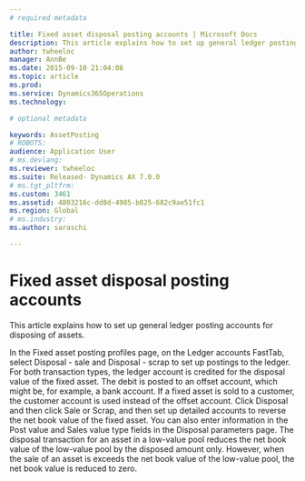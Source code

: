 ```yaml
---
# required metadata

title: Fixed asset disposal posting accounts | Microsoft Docs
description: This article explains how to set up general ledger posting accounts for disposing of assets.
author: twheeloc
manager: AnnBe
ms.date: 2015-09-10 21:04:08
ms.topic: article
ms.prod: 
ms.service: Dynamics365Operations
ms.technology: 

# optional metadata

keywords: AssetPosting
# ROBOTS: 
audience: Application User
# ms.devlang: 
ms.reviewer: twheeloc
ms.suite: Released- Dynamics AX 7.0.0
# ms.tgt_pltfrm: 
ms.custom: 3461
ms.assetid: 4803216c-dd8d-4985-b825-682c9ae51fc1
ms.region: Global
# ms.industry: 
ms.author: saraschi

---
```


# Fixed asset disposal posting accounts

This article explains how to set up general ledger posting accounts for disposing of assets.

In the Fixed asset posting profiles page, on the Ledger accounts FastTab, select Disposal - sale and Disposal - scrap to set up postings to the ledger.
For both transaction types, the ledger account is credited for the disposal value of the fixed asset. The debit is posted to an offset account, which might be, for example, a bank account. If a fixed asset is sold to a customer, the customer account is used instead of the offset account. Click Disposal and then click Sale or Scrap, and then set up detailed accounts to reverse the net book value of the fixed asset. You can also enter information in the Post value and Sales value type fields in the Disposal parameters page. The disposal transaction for an asset in a low-value pool reduces the net book value of the low-value pool by the disposed amount only. However, when the sale of an asset is exceeds the net book value of the low-value pool, the net book value is reduced to zero.



